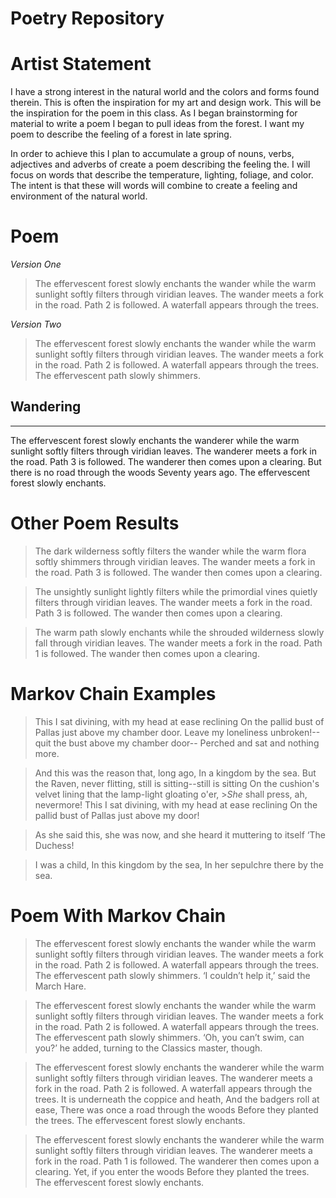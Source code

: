 # Poetry Repository


# Artist Statement 

I have a strong interest in the natural world and the colors and forms found therein. 
This is often the inspiration for my art and design work. This will be the 
inspiration for the poem in this class. As I began brainstorming for material 
to write a poem I began to pull ideas from the forest. I want my poem to describe 
the feeling of a forest in late spring.

In order to achieve this I plan to accumulate a group of nouns, verbs, adjectives
 and adverbs of create a poem describing the feeling the. I will focus on words
 that describe the temperature, lighting, foliage, and color.  
 The intent is that these will words will combine to create a feeling
 and environment of the natural world. 

# Poem 

 _Version One_
>The effervescent forest slowly enchants the wander
>while the warm sunlight softly filters through viridian leaves.
>The wander meets a fork in the road. Path 2 is followed.
>A waterfall appears through the trees.

 _Version Two_
>The effervescent forest slowly enchants the wander
>while the warm sunlight softly filters through viridian leaves.
>The wander meets a fork in the road. Path 2 is followed.
>A waterfall appears through the trees.
>The effervescent path slowly shimmers.

## Wandering
---
The effervescent forest slowly enchants the wanderer while the warm sunlight softly filters through viridian leaves.
The wanderer meets a fork in the road. Path 3 is followed.
The wanderer then comes upon a clearing.
But there is no road through the woods Seventy years ago.
The effervescent forest slowly enchants.

# Other Poem Results 

>The dark wilderness softly filters the wander
>while the warm flora softly shimmers through viridian leaves.
>The wander meets a fork in the road. Path 3 is followed.
>The wander then comes upon a clearing.

>The unsightly sunlight lightly filters
>while the primordial vines quietly filters through viridian leaves.
>The wander meets a fork in the road. Path 3 is followed.
>The wander then comes upon a clearing.

>The warm path slowly enchants
>while the shrouded wilderness slowly fall through viridian leaves.
>The wander meets a fork in the road. Path 1 is followed.
>The wander then comes upon a clearing.

# Markov Chain Examples 

>This I sat divining, with my head at ease reclining On the pallid bust of Pallas just above my chamber door.
>Leave my loneliness unbroken!--quit the bust above my chamber door-- Perched and sat and nothing more.

>And this was the reason that, long ago, In a kingdom by the sea.
>But the Raven, never flitting, still is sitting--still is sitting On the cushion's velvet lining that the lamp-light gloating o'er, >_She_ shall press, ah, nevermore!
>This I sat divining, with my head at ease reclining On the pallid bust of Pallas just above my door!

>As she said this, she was now, and she heard it muttering to itself ‘The Duchess!

>I was a child, In this kingdom by the sea, In her sepulchre there by the sea.

# Poem With Markov Chain

>The effervescent forest slowly enchants the wander
>while the warm sunlight softly filters through viridian leaves.
>The wander meets a fork in the road. Path 2 is followed.
>A waterfall appears through the trees.
>The effervescent path slowly shimmers.
>‘I couldn’t help it,’ said the March Hare.

>The effervescent forest slowly enchants the wander
>while the warm sunlight softly filters through viridian leaves.
>The wander meets a fork in the road. Path 2 is followed.
>A waterfall appears through the trees.
>The effervescent path slowly shimmers.
>‘Oh, you can’t swim, can you?’ he added, turning to the Classics master, though.

>The effervescent forest slowly enchants the wanderer while the warm sunlight softly filters through viridian leaves.
>The wanderer meets a fork in the road. Path 2 is followed.
>A waterfall appears through the trees.
>It is underneath the coppice and heath, And the badgers roll at ease, There was once a road through the woods Before they planted the trees.
>The effervescent forest slowly enchants.

>The effervescent forest slowly enchants the wanderer while the warm sunlight softly filters through viridian leaves.
>The wanderer meets a fork in the road. Path 1 is followed.
>The wanderer then comes upon a clearing.
>Yet, if you enter the woods Before they planted the trees.
>The effervescent forest slowly enchants.

